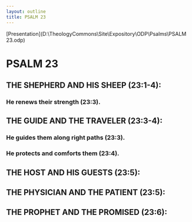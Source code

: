```yaml
---
layout: outline
title: PSALM 23
---
```

[Presentation](D:\TheologyCommons\Site\Expository\ODP\Psalms\PSALM 23.odp)
# PSALM 23 
## THE SHEPHERD AND HIS SHEEP (23:1-4): 
###  He renews their strength (23:3). 
## THE GUIDE AND THE TRAVELER (23:3-4): 
###  He guides them along right paths (23:3). 
###  He protects and comforts them (23:4). 
## THE HOST AND HIS GUESTS (23:5): 
## THE PHYSICIAN AND THE PATIENT (23:5): 
## THE PROPHET AND THE PROMISED (23:6): 
